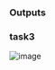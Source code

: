 ### Outputs
### task3
![image](https://github.com/user-attachments/assets/70e96092-51b3-4b93-82b7-f6339bdf45b1)

